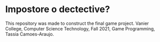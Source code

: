   # Impostore o dectective?   
This repository was made to construct the final game project.
Vanier College, Computer Science Technology, Fall 2021, Game Programming, Tassia Camoes-Araujo.
 
